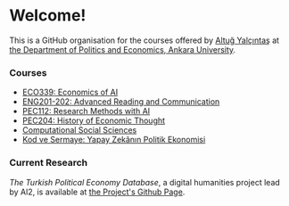 # Welcome!

This is a GitHub organisation for the courses offered by [Altuğ Yalçıntaş](https://ayalcintas.notion.site) at [the Department of Politics and Economics, Ankara University](https://polecon.ankara.edu.tr). 

### Courses
* [ECO339: Economics of AI](https://github.com/Al2-courses/EconomicsOfAI)
* [ENG201-202: Advanced Reading and Communication](https://github.com/Al2-courses/AdvancedReadings)
* [PEC112: Research Methods with AI](https://github.com/Al2-courses/ResearchMethodsWithAI)
* [PEC204: History of Economic Thought](https://github.com/Al2-courses/HistoryOfEconThought)
* [Computational Social Sciences](https://github.com/Al2-courses/ComputationalSocialScience)
* [Kod ve Sermaye: Yapay Zekânın Politik Ekonomisi](https://github.com/Al2-courses/Kod-ve-Sermaye)

### Current Research

*The Turkish Political Economy Database*, a digital humanities project lead by Al2, is available at [the Project's Github Page](https://github.com/sekerefe/TRPolEcon_Public).